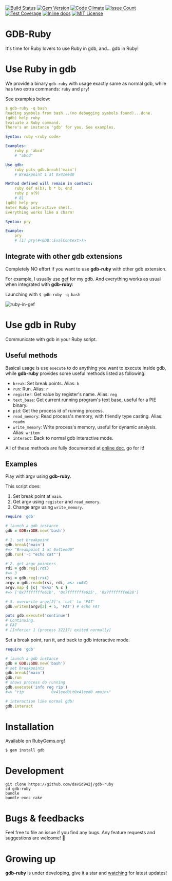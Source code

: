 [![Build Status](https://travis-ci.org/david942j/gdb-ruby.svg?branch=master)](https://travis-ci.org/david942j/gdb-ruby)
[![Gem Version](https://badge.fury.io/rb/gdb.svg)](https://badge.fury.io/rb/gdb)
[![Code Climate](https://codeclimate.com/github/david942j/gdb-ruby/badges/gpa.svg)](https://codeclimate.com/github/david942j/gdb-ruby)
[![Issue Count](https://codeclimate.com/github/david942j/gdb-ruby/badges/issue_count.svg)](https://codeclimate.com/github/david942j/gdb-ruby)
[![Test Coverage](https://codeclimate.com/github/david942j/gdb-ruby/badges/coverage.svg)](https://codeclimate.com/github/david942j/gdb-ruby/coverage)
[![Inline docs](https://inch-ci.org/github/david942j/gdb-ruby.svg?branch=master)](https://inch-ci.org/github/david942j/gdb-ruby)
[![MIT License](https://img.shields.io/badge/license-MIT-blue.svg)](http://choosealicense.com/licenses/mit/)

# GDB-Ruby

It's time for Ruby lovers to use Ruby in gdb, and... gdb in Ruby!

# Use Ruby in gdb

We provide a binary `gdb-ruby` with usage exactly same as normal gdb,
while has two extra commands: `ruby` and `pry`!

See examples below:

```yaml
$ gdb-ruby -q bash
Reading symbols from bash...(no debugging symbols found)...done.
(gdb) help ruby
Evaluate a Ruby command.
There's an instance 'gdb' for you. See examples.

Syntax: ruby <ruby code>

Examples:
    ruby p 'abcd'
    # "abcd"

Use gdb:
    ruby puts gdb.break('main')
    # Breakpoint 1 at 0x41eed0

Method defined will remain in context:
    ruby def a(b); b * b; end
    ruby p a(9)
    # 81
(gdb) help pry
Enter Ruby interactive shell.
Everything works like a charm!

Syntax: pry

Example:
    pry
    # [1] pry(#<GDB::EvalContext>)>
```

## Integrate with other gdb extensions

Completely NO effort if you want to use **gdb-ruby** with other gdb extension.

For example, I usually use [gef](https://github.com/hugsy/gef) for my gdb.
And everything works as usual when integrated with **gdb-ruby**:

Launching with `$ gdb-ruby -q bash`

![ruby-in-gef](https://i.imgur.com/WMxofSs.png)

# Use gdb in Ruby

Communicate with gdb in your Ruby script.

## Useful methods

Basical usage is use `execute` to do anything you want to execute inside gdb,
while **gdb-ruby** provides some useful methods listed as following:

* `break`: Set break points. Alias: `b`
* `run`: Run. Alias: `r`
* `register`: Get value by register's name. Alias: `reg`
* `text_base`: Get current running program's text base, useful for a PIE binary.
* `pid`: Get the process id of running process.
* `read_memory`: Read process's memory, with friendly type casting. Alias: `readm`
* `write_memory`: Write process's memory, useful for dynamic analysis. Alias: `writem`
* `interact`: Back to normal gdb interactive mode.

All of these methods are fully documented at [online doc](http://www.rubydoc.info/github/david942j/gdb-ruby/master/GDB/GDB), go for it!

## Examples

Play with argv using **gdb-ruby**.

This script does:
1. Set break point at `main`.
2. Get argv using `register` and `read_memory`.
3. Change argv using `write_memory`.

```ruby
require 'gdb'

# launch a gdb instance
gdb = GDB::GDB.new('bash')

# 1. set breakpoint
gdb.break('main')
#=> "Breakpoint 1 at 0x41eed0"
gdb.run('-c "echo cat"')

# 2. get argv pointers
rdi = gdb.reg(:rdi)
#=> 3
rsi = gdb.reg(:rsi)
argv = gdb.readm(rsi, rdi, as: :u64)
argv.map { |c| '0x%x' % c }
#=> ['0x7fffffffe61b', '0x7fffffffe625', '0x7fffffffe628']

# 3. overwrite argv[2]'s 'cat' to 'FAT'
gdb.writem(argv[2] + 5, 'FAT') # echo FAT

puts gdb.execute('continue')
# Continuing.
# FAT
# [Inferior 1 (process 32217) exited normally]
```

Set a break point, run it, and back to gdb interactive mode.

```ruby
require 'gdb'

# launch a gdb instance
gdb = GDB::GDB.new('bash')
# set breakpoints
gdb.break('main')
gdb.run
# shows process do running
gdb.execute('info reg rip')
#=> "rip            0x41eed0\t0x41eed0 <main>"

# interaction like normal gdb!
gdb.interact
```

# Installation

Available on RubyGems.org!
```
$ gem install gdb
```

# Development

```
git clone https://github.com/david942j/gdb-ruby
cd gdb-ruby
bundle
bundle exec rake
```

# Bugs & feedbacks

Feel free to file an issue if you find any bugs.
Any feature requests and suggestions are welcome! :grimacing:

# Growing up

**gdb-ruby** is under developing, give it a star and [watching](https://github.com/david942j/gdb-ruby/subscription)
for latest updates!
